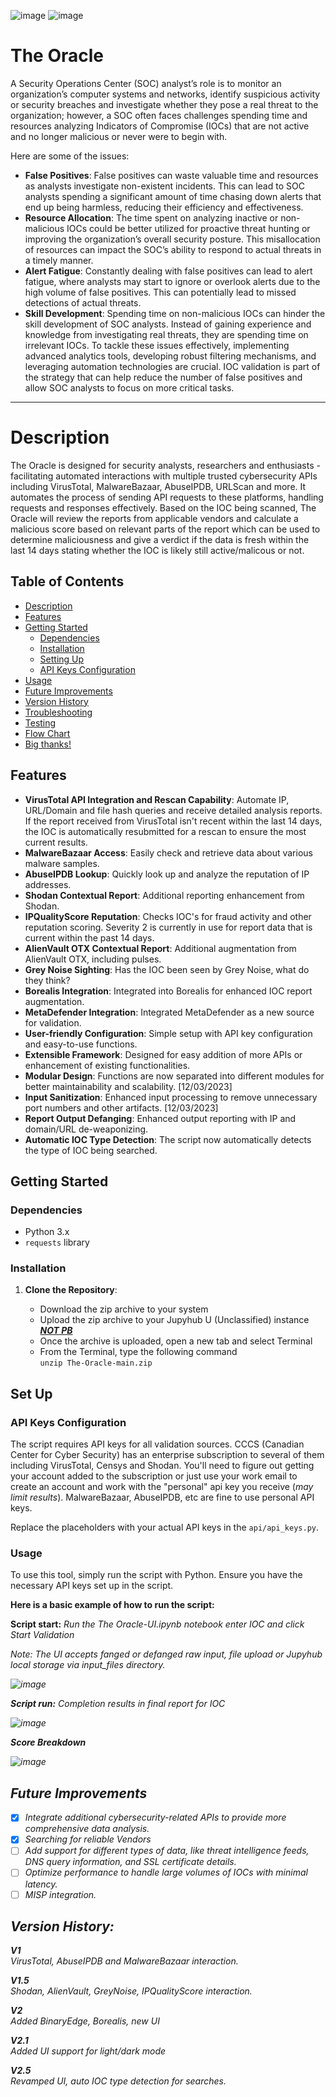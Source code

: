 ![image](https://github.com/kevinkazienko/The-Oracle/blob/main/The_Oracle_Banner_IOC_Validation_Tool2.jpg)
![image](https://github.com/kevinkazienko/The-Oracle/blob/main/oracle_logo.jpg)  

# The Oracle

A Security Operations Center (SOC) analyst’s role is to monitor an organization’s computer systems and networks, identify suspicious activity or security breaches and investigate whether they pose a real threat to the organization; however, a SOC often faces challenges spending time and resources analyzing Indicators of Compromise (IOCs) that are not active and no longer malicious or never were to begin with.

Here are some of the issues:
+ **False Positives**: False positives can waste valuable time and resources as analysts investigate non-existent incidents. This can lead to SOC analysts spending a significant amount of time chasing down alerts that end up being harmless, reducing their efficiency and effectiveness.
+ **Resource Allocation**: The time spent on analyzing inactive or non-malicious IOCs could be better utilized for proactive threat hunting or improving the organization’s overall security posture. This misallocation of resources can impact the SOC’s ability to respond to actual threats in a timely manner.
+ **Alert Fatigue**: Constantly dealing with false positives can lead to alert fatigue, where analysts may start to ignore or overlook alerts due to the high volume of false positives. This can potentially lead to missed detections of actual threats.
+ **Skill Development**: Spending time on non-malicious IOCs can hinder the skill development of SOC analysts. Instead of gaining experience and knowledge from investigating real threats, they are spending time on irrelevant IOCs.
To tackle these issues effectively, implementing advanced analytics tools, developing robust filtering mechanisms, and leveraging automation technologies are crucial.
IOC validation is part of the strategy that can help reduce the number of false positives and allow SOC analysts to focus on more critical tasks.

---

# Description

The Oracle is designed for security analysts, researchers and enthusiasts - facilitating automated interactions with multiple trusted cybersecurity APIs including VirusTotal, MalwareBazaar, AbuseIPDB, URLScan and more. It automates the process of sending API requests to these platforms, handling requests and responses effectively. Based on the IOC being scanned, The Oracle will review the reports from applicable vendors and calculate a malicious score based on relevant parts of the report which can be used to determine maliciousness and give a verdict if the data is fresh within the last 14 days stating whether the IOC is likely still active/malicous or not.

## Table of Contents
- [Description](#description)
- [Features](#features)
- [Getting Started](#getting-started)
  - [Dependencies](#dependencies)
  - [Installation](#installation)
  - [Setting Up](#setting-up)
  - [API Keys Configuration](#api-keys-configuration)
- [Usage](#usage)
- [Future Improvements](#future-improvements)
- [Version History](#version-history)
- [Troubleshooting](#troubleshooting)
- [Testing](#testing)
- [Flow Chart](#flow-chart)
- [Big thanks!](#big-thanks)

## Features

- **VirusTotal API Integration and Rescan Capability**: Automate IP, URL/Domain and file hash queries and receive detailed analysis reports. If the report received from VirusTotal isn't recent within the last 14 days, the IOC is automatically resubmitted for a rescan to ensure the most current results.
- **MalwareBazaar Access**: Easily check and retrieve data about various malware samples.
- **AbuseIPDB Lookup**: Quickly look up and analyze the reputation of IP addresses.
- **Shodan Contextual Report**: Additional reporting enhancement from Shodan.
- **IPQualityScore Reputation**: Checks IOC's for fraud activity and other reputation scoring. Severity 2 is currently in use for report data that is current within the past 14 days.
- **AlienVault OTX Contextual Report**: Additional augmentation from AlienVault OTX, including pulses.
- **Grey Noise Sighting**: Has the IOC been seen by Grey Noise, what do they think?
- **Borealis Integration**: Integrated into Borealis for enhanced IOC report augmentation.
- **MetaDefender Integration**: Integrated MetaDefender as a new source for validation.
- **User-friendly Configuration**: Simple setup with API key configuration and easy-to-use functions.
- **Extensible Framework**: Designed for easy addition of more APIs or enhancement of existing functionalities.
- **Modular Design**: Functions are now separated into different modules for better maintainability and scalability. [12/03/2023]
- **Input Sanitization**: Enhanced input processing to remove unnecessary port numbers and other artifacts. [12/03/2023]
- **Report Output Defanging**: Enhanced output reporting with IP and domain/URL de-weaponizing.
- **Automatic IOC Type Detection**: The script now automatically detects the type of IOC being searched.

## Getting Started

### Dependencies

- Python 3.x
- `requests` library

### Installation

1. **Clone the Repository**: 

   * Download the zip archive to your system
   * Upload the zip archive to your Jupyhub U (Unclassified) instance <b><u><i> NOT PB</b></u></i>
   * Once the archive is uploaded, open a new tab and select Terminal
   * From the Terminal, type the following command  
   ``unzip The-Oracle-main.zip``
   
    

<!-- 2. **Install Dependencies**: <i> Typically not required</i>

    If you haven't installed the `requests` library, you can do so by running:

    ```bash
    pip install requests
    ```
3. **Check Requirements.txt**

   You can always run:
   ```bash
   pip install -r requirements.txt
   ```
   It will install requirements to run this script. -->

## Set Up

### API Keys Configuration

The script requires API keys for all validation sources. CCCS (Canadian Center for Cyber Security) has an enterprise subscription to several of them including VirusTotal, Censys and Shodan. You'll need to figure out getting your account added to the subscription or just use your work email to create an account and work with the "personal" api key you receive (<i>may limit results</i>). MalwareBazaar, AbuseIPDB, etc are fine to use personal API keys. 

Replace the placeholders with your actual API keys in the `api/api_keys.py`.

### Usage

To use this tool, simply run the script with Python.
Ensure you have the necessary API keys set up in the script.

**Here is a basic example of how to run the script:**

**Script start:** <i> Run the The Oracle-UI.ipynb notebook enter IOC and click Start Validation

<i>Note: The UI accepts fanged or defanged raw input, file upload or Jupyhub local storage via input_files directory.</i>

![image](https://github.com/kevinkazienko/The-Oracle/blob/main/Screenshot%202024-10-03%20131252.png)

**Script run:** Completion results in final report for IOC

![image](https://github.com/kevinkazienko/The-Oracle/blob/main/Screenshot%202024-10-03%20131316.png
)


**Score Breakdown**

![image](https://github.com/kevinkazienko/The-Oracle/blob/main/Screenshot%202024-10-10%20060914.png)

## Future Improvements  

- [X] Integrate additional cybersecurity-related APIs to provide more comprehensive data analysis. 
- [X] Searching for reliable Vendors
- [ ] Add support for different types of data, like threat intelligence feeds, DNS query information, and SSL certificate details.
- [ ] Optimize performance to handle large volumes of IOCs with minimal latency.
- [ ] MISP integration.

## Version History:

**V1**  
VirusTotal, AbuseIPDB and MalwareBazaar interaction.

**V1.5**  
Shodan, AlienVault, GreyNoise, IPQualityScore interaction.

**V2**  
Added BinaryEdge, Borealis, new UI

**V2.1**  
Added UI support for light/dark mode

**V2.5**  
Revamped UI, auto IOC type detection for searches.
